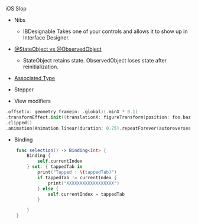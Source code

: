 iOS Slop

* Nibs
	* IBDesignable
		Takes one of your controls and allows it to show up in Interface Designer.

* [@StateObject vs @ObservedObject](state/state.md)
    * StateObject retains state. ObservedObject loses state after reinitialization.

* [Associated Type](./associatedType.md)

* Stepper

* View modifiers
```swift
.offset(x: geometry.framein: .global)(.minX * 0.1)
.transformEffect.init((translationX: figureTransform(position: foo.baz,width: geometry.size.width), y: 0))
.clipped()
.animation(Animation.linear(duration: 0.75).repeatForever(autoreverses: false)))
```

* Binding
```swift
    func selection() -> Binding<Int> {
        Binding {
            self.currentIndex
        } set: { tappedTab in
            print("Tapped : \(tappedTab)")
            if tappedTab != currentIndex {
                print("XXXXXXXXXXXXXXXXXX")
            } else {
                self.currentIndex = tappedTab
            }

        }
    }
```
